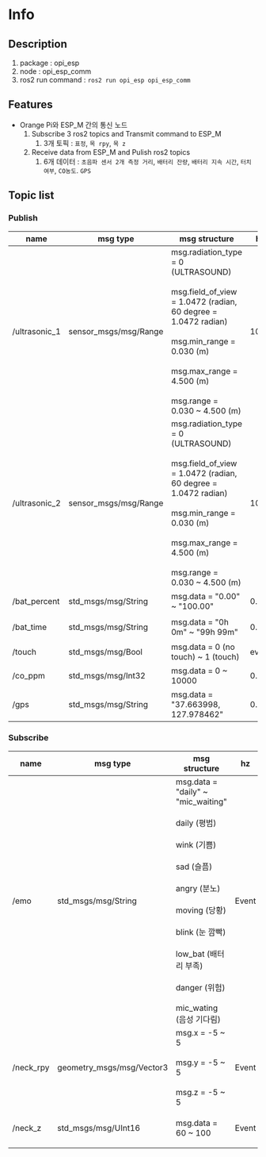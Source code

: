 # Info

## Description

1. package : opi_esp
2. node : opi_esp_comm
3. ros2 run command : `ros2 run opi_esp opi_esp_comm`

## Features

 - Orange Pi와 ESP_M 간의 통신 노드
   1. Subscribe 3 ros2 topics and Transmit command to ESP_M
      1. 3개 토픽 : `표정`, `목 rpy`, `목 z`
   2. Receive data from ESP_M and Pulish ros2 topics
      1. 6개 데이터 : `초음파 센서 2개 측정 거리`, `배터리 잔량`, `배터리 지속 시간`, `터치 여부`, `CO농도`. `GPS`

## Topic list

### Publish

| name          | msg type              | msg structure                                                                                                                                                                                                                | hz    | description              |
| ------------- | --------------------- | ---------------------------------------------------------------------------------------------------------------------------------------------------------------------------------------------------------------------------- | ----- | ------------------------ |
| /ultrasonic_1 | sensor_msgs/msg/Range | msg.radiation_type = 0 (ULTRASOUND) <br></br> msg.field_of_view = 1.0472 (radian, 60 degree = 1.0472 radian) <br></br> msg.min_range = 0.030 (m) <br></br> msg.max_range = 4.500 (m) <br></br> msg.range = 0.030 ~ 4.500 (m) | 10    | 전방 초음파 센서 측정 거리(m) |
| /ultrasonic_2 | sensor_msgs/msg/Range | msg.radiation_type = 0 (ULTRASOUND) <br></br> msg.field_of_view = 1.0472 (radian, 60 degree = 1.0472 radian) <br></br> msg.min_range = 0.030 (m) <br></br> msg.max_range = 4.500 (m) <br></br> msg.range = 0.030 ~ 4.500 (m) | 10    | 후방 초음파 센서 측정 거리(m) |
| /bat_percent  | std_msgs/msg/String   | msg.data = "0.00" ~ "100.00"                                                                                                                                                                                                     | 0.3   | 배터리 잔량 (%)              |
| /bat_time     | std_msgs/msg/String   | msg.data = "0h 0m" ~ "99h 99m"                                                                                                                                                                                    | 0.3   | 배터리 지속 시간         |
| /touch        | std_msgs/msg/Bool     | msg.data = 0 (no touch) ~ 1 (touch)                                                                                                                                                                                          | event | 터치 상태                |
| /co_ppm       | std_msgs/msg/Int32    | msg.data = 0 ~ 10000                                                                                                                                                                                                         | 0.3   | CO 농도(ppm)             |
| /gps          | std_msgs/msg/String   | msg.data = "37.663998, 127.978462"                                                                                                                                                                                           | 0.2   | Latitude, Longitude      |


### Subscribe

| name      | msg type                  | msg structure                                                                                                                                                                                                                                                            | hz    | description                     |
| --------- | ------------------------- | ------------------------------------------------------------------------------------------------------------------------------------------------------------------------------------------------------------------------------------------------------------------------ | ----- | ------------------------------- |
| /emo      | std_msgs/msg/String       | msg.data = "daily" ~ "mic_waiting" <br></br> daily (평범) <br></br> wink (기쁨) <br></br> sad (슬픔) <br></br> angry (분노) <br></br> moving (당황) <br></br> blink (눈 깜빡) <br></br> low_bat (배터리 부족) <br></br> danger (위험) <br></br> mic_wating (음성 기다림) | Event | 표정                            |
| /neck_rpy | geometry_msgs/msg/Vector3 | msg.x = -5 ~ 5 <br></br> msg.y = -5 ~ 5 <br></br> msg.z = -5 ~ 5                                                                                                                                                                                                                     | Event | 목 플랫폼 r,p,y  회전 각도      |
| /neck_z   | std_msgs/msg/UInt16       | msg.data = 60 ~ 100                                                                                                                                                                                                                                                          | Event | 목 플랫폼 z 위아래(직선) 움직임 |